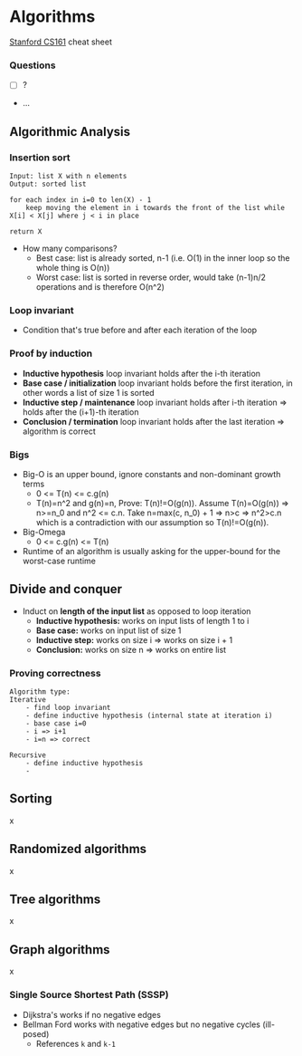 # Algorithms
[Stanford CS161](http://cs161.stanford.edu/) cheat sheet

### Questions
- [ ] ?
- ...

## Algorithmic Analysis
### Insertion sort
```
Input: list X with n elements
Output: sorted list

for each index in i=0 to len(X) - 1
	keep moving the element in i towards the front of the list while X[i] < X[j] where j < i in place

return X
```
- How many comparisons?
	- Best case: list is already sorted, n-1 (i.e. O(1) in the inner loop so the whole thing is O(n))
	- Worst case: list is sorted in reverse order, would take (n-1)n/2 operations and is therefore O(n^2)

### Loop invariant
- Condition that's true before and after each iteration of the loop

### Proof by induction
- **Inductive hypothesis** loop invariant holds after the i-th iteration
- **Base case / initialization** loop invariant holds before the first iteration, in other words a list of size 1 is sorted
- **Inductive step / maintenance** loop invariant holds after i-th iteration => holds after the (i+1)-th iteration
- **Conclusion / termination** loop invariant holds after the last iteration => algorithm is correct

### Bigs
- Big-O is an upper bound, ignore constants and non-dominant growth terms
	- 0 <= T(n) <= c.g(n)
	- T(n)=n^2 and g(n)=n, Prove: T(n)!=O(g(n)). Assume T(n)=O(g(n)) => n>=n_0 and n^2 <= c.n. Take n=max(c, n_0) + 1 => n>c => n^2>c.n which is a contradiction with our assumption so T(n)!=O(g(n)).
- Big-Omega
	- 0 <= c.g(n) <= T(n)
- Runtime of an algorithm is usually asking for the upper-bound for the worst-case runtime

## Divide and conquer
- Induct on __length of the input list__ as opposed to loop iteration
	- **Inductive hypothesis:** works on input lists of length 1 to i
	- **Base case:** works on input list of size 1
	- **Inductive step:** works on size i => works on size i + 1
	- **Conclusion:** works on size n => works on entire list

### Proving correctness
```
Algorithm type:
Iterative
	- find loop invariant
	- define inductive hypothesis (internal state at iteration i)
	- base case i=0
	- i => i+1
	- i=n => correct

Recursive
	- define inductive hypothesis
	- 
```

## Sorting
x

## Randomized algorithms
x

## Tree algorithms
x

## Graph algorithms
x

### Single Source Shortest Path (SSSP)
- Dijkstra's works if no negative edges
- Bellman Ford works with negative edges but no negative cycles (ill-posed)
	- References `k` and `k-1`
